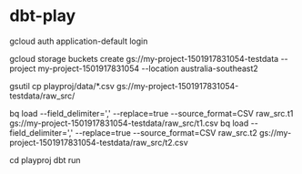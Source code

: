# dbt-play

gcloud auth application-default login

gcloud storage buckets create gs://my-project-1501917831054-testdata --project my-project-1501917831054 --location australia-southeast2

gsutil cp playproj/data/*.csv gs://my-project-1501917831054-testdata/raw_src/

bq load --field_delimiter=',' --replace=true --source_format=CSV raw_src.t1 gs://my-project-1501917831054-testdata/raw_src/t1.csv
bq load --field_delimiter=',' --replace=true --source_format=CSV raw_src.t2 gs://my-project-1501917831054-testdata/raw_src/t2.csv

cd playproj
dbt run